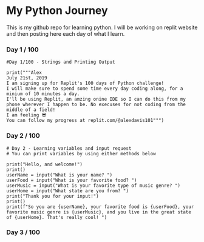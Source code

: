 # My Python Journey
This is my github repo for learning python. I will be working on replit website and then posting here each day of what I learn.


### Day 1 / 100
```
#Day 1/100 - Strings and Printing Output

print("""Alex
July 21st, 2019
I am signing up for Replit's 100 days of Python challenge!
I will make sure to spend some time every day coding along, for a minium of 10 minutes a day.
I'll be using Replit, an amzing onine IDE so I can do this from my phone wherever I happen to be. No execuses for not coding from the middle of a field!
I am feeling 😎
You can follow my progress at replit.com/@alexdavis101""")
```

### Day 2 / 100
```
# Day 2 - Learning variables and input request
# You can print variables by using either methods below

print("Hello, and welcome!")
print()
userName = input("What is your name? ")
userFood = input("What is your favorite food? ")
userMusic = input("What is your favorite type of music genre? ")
userHome = input("What state are you from? ")
print("Thank you for your input!")
print()
print(f"So you are {userName}, your favorite food is {userFood}, your favorite music genre is {userMusic}, and you live in the great state of {userHome}. That's really cool! ")
```

### Day 3 / 100
```
```